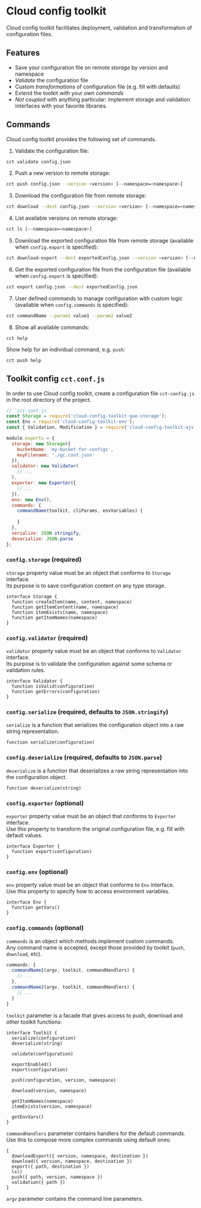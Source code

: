 # Cloud config toolkit

Cloud config toolkit facilitates deployment, validation and transformation of configuration files.  

## Features

* Save your configuration file on remote *storage* by version and namespace
* *Validate* the configuration file
* Custom *transformations* of configuration file (e.g. fill with defaults)
* Extend the toolkit with your *own commands*
* *Not coupled* with anything particular: implement storage and validation interfaces with your favorite libraries.

## Commands

Cloud config toolkit provides the following set of commands.

1) Validate the configuration file:

```bash
cct validate config.json
```

2) Push a new version to remote storage:

```bash
cct push config.json --version <version> [--namespace=<namespace>]
```

3) Download the configuration file from remote storage:

```bash
cct download --dest config.json --version <version> [--namespace=<namespace>]
```

4) List available versions on remote storage:

```bash
cct ls [--namespace=<namespace>]
```

5) Download the exported configuration file from remote storage (available when `config.export` is specified):

```bash
cct download-export --dest exportedConfig.json --version <version> [--namespace=<namespace>]
```

6) Get the exported configuration file from the configuration file (available when `config.export` is specified):

```bash
cct export config.json --dest exportedConfig.json
```

7) User defined commands to manage configuration with custom logic (available when `config.commands` is specified):

```bash
cct commandName --param1 value1 --param2 value2
```

8) Show all available commands:  

```
cct help
```

Show help for an individual command, e.g. `push`:  

```
cct push help
```

## Toolkit config `cct.conf.js`

In order to use Cloud config toolkit, create a configuration file `cct-config.js` in the root directory of the project.

```javascript
// `cct.conf.js`
const Storage = require('cloud-config-toolkit-gae-storage');
const Env = require('cloud-config-toolkit-env');
const { Validation, Modification } = require('cloud-config-toolkit-ajv');

module.exports = {
  storage: new Storage({
    bucketName: 'my-bucket-for-configs',
    keyFilename: './gc.conf.json'
  }),
  validator: new Validator(
    // ...
  ),
  exporter: new Exporter({
    // ...
  }),
  env: new Env(),
  commands: {
    commandName(toolkit, cliParams, envVariables) {
            
    }
  },
  serialize: JSON.stringify,
  deserialize: JSON.parse
};
```

### `config.storage` (required)

`storage` property value must be an object that conforms to `Storage` interface.  
Its purpose is to save configuration content on any type storage.

```
interface Storage {
  function createItem(name, content, namespace)
  function getItemContent(name, namespace)
  function itemExists(name, namespace)
  function getItemNames(namespace)
}
```

### `config.validator` (required)

`validator` property value must be an object that conforms to `Validator` interface.  
Its purpose is to validate the configuration against some schema or validation rules.  

```
interface Validator {
  function isValid(configuration)
  function getErrors(configuration)
}
```

### `config.serialize` (required, defaults to `JSON.stringify`)

`serialize` is a function that serializes the configuration object into a raw string representation.  

```
function serialize(configuration)
```

### `config.deserialize` (required, defaults to `JSON.parse`)

`deserialize` is a function that deserializes a raw string representation into the configuration object.  

```
function deserialize(string)
```

### `config.exporter` (optional)

`exporter` property value must be an object that conforms to `Exporter` interface.  
Use this property to transform the original configuration file, e.g. fill with default values.

```
interface Exporter {
  function export(configuration)
}
```

### `config.env` (optional)

`env` property value must be an object that conforms to `Env` interface.  
Use this property to specify how to access environment variables.  

```
interface Env {
  function getVars()
}
```

### `config.commands` (optional)

`commands` is an object which methods implement custom commands.  
Any command name is accepted, except those provided by toolkit (`push`, `download`, etc).

```javascript
commands: {
  commandName1(argv, toolkit, commandHandlers) {
    // ...
  },
  commandName2(argv, toolkit, commandHandlers) {
    // ...
  }
}
```

`toolkit` parameter is a facade that gives access to push, download and other toolkit functions:

```
interface Toolkit {
  serialize(configuration)
  deserialize(string)

  validate(configuration)

  exportEnabled()
  export(configuration)

  push(configuration, version, namespace)

  download(version, namespace)

  getItemNames(namespace)
  itemExists(version, namespace)

  getEnvVars()
}
```

`commandHandlers` parameter contains handlers for the default commands. Use this to compose more complex commands using default ones:  

```
{
  downloadExport({ version, namespace, destination })
  download({ version, namespace, destination })
  export({ path, destination })
  ls()
  push({ path, version, namespace })
  validation({ path })
}
```

`argv` parameter contains the command line parameters.  